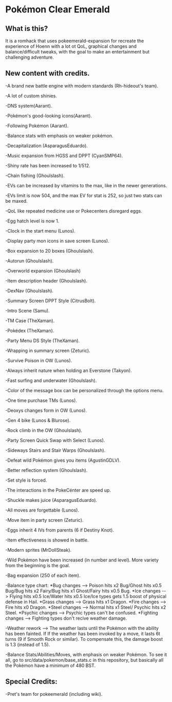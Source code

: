 # Pokémon Clear Emerald

## What is this?

It is a romhack that uses pokeemerald-expansion for recreate the experience of Hoenn with a lot ot QoL, graphical changes and balance/difficult tweaks, with the goal to make an entertainment but challenging adventure.

## New content with credits.

-A brand new battle engine with modern standards (Rh-hideout's team).

-A lot of custom shinies.

-DNS system(Aarant).

-Pokémon's good-looking icons(Aarant).

-Following Pokémon (Aarant).

-Balance stats with emphasis on weaker pokémon.

-Decapitalization (AsparagusEduardo).

-Music expansion from HGSS and DPPT (CyanSMP64).

-Shiny rate has been increased to 1/512.

-Chain fishing (Ghoulslash).

-EVs can be increased by vitamins to the max, like in the newer generations.

-EVs limit is now 504, and the max EV for stat is 252, so just two stats can be maxed.

-QoL like repeated medicine use or Pokecenters disregard eggs.

-Egg hatch level is now 1.

-Clock in the start menu (Lunos).

-Display party mon icons in save screen (Lunos).

-Box expansion to 20 boxes (Ghoulslash).

-Autorun (Ghoulslash).

-Overworld expansion (Ghoulslash)

-Item description header (Ghoulslash).

-DexNav (Ghoulslash). 

-Summary Screen DPPT Style (CitrusBolt).

-Intro Scene (Samu).

-TM Case (TheXaman).

-Pokédex (TheXaman).

-Party Menu DS Style (TheXaman).

-Wrapping in summary screen (Zeturic).

-Survive Poison in OW (Lunos).

-Always inherit nature when holding an Everstone (Takyon).

-Fast surfing and underwater (Ghoulslash).

-Color of the message box can be personalized through the options menu.

-One time purchase TMs (Lunos).

-Deoxys changes form in OW (Lunos).

-Gen 4 bike (Lunos & Blurose).

-Rock climb in the OW (Ghoulslash).

-Party Screen Quick Swap with Select (Lunos).

-Sideways Stairs and Stair Warps (Ghoulslash).

-Defeat wild Pokémon gives you items (AgustinGDLV).

-Better reflection system (Ghoulslash).

-Set style is forced.

-The interactions in the PokeCénter are speed up.

-Shuckle makes juice (AsparagusEduardo).

-All moves are forgettable (Lunos).

-Move item in party screen (Zeturic).

-Eggs inherit 4 IVs from parents (6 if Destiny Knot).

-Item effectiveness is showed in battle.

-Modern sprites (MrDollSteak).

-Wild Pokémon have been increased (in number and level). More variety from the beginning is the goal.

-Bag expansion (250 of each item).

-Balance type chart: 
*Bug changes --> Poison hits x2 Bug/Ghost hits x0.5 Bug/Bug hits x2 Fairy/Bug hits x1 Ghost/Fairy hits x0.5 Bug.
*Ice changes --> Flying hits x0.5 Ice/Water hits x0.5 Ice/Ice types gets 1.5 boost of physical defense in Hail.
*Grass changes --> Grass hits x1 Dragon.
*Fire changes --> Fire hits x0 Dragon.
*Steel changes --> Normal hits x1 Steel/ Psychic hits x2 Steel.
*Psychic changes --> Psychic types can't be confused.
*Fighting changes --> Fighting types don't recive weather damage.

-Weather rework --> The weather lasts until the Pokémon with the ability has been fainted. If If the weather has been invoked by a move, it lasts 6t turns (9 if Smooth Rock or similar). To compensate this, the damage boost is 1.3 (instead of 1.5).

-Balance Stats/Abilities/Moves, with enphasis on weaker Pokémon. To see it all, go to src/data/pokemon/base_stats.c in this repository, but basically all the Pokémon have a minimum of 480 BST.

## Special Credits:

-Pret's team for pokeemerald (including wiki).
